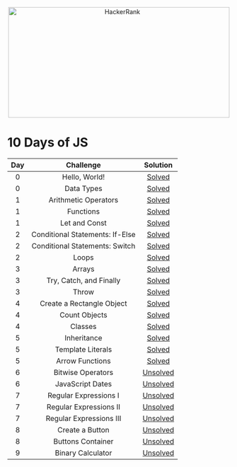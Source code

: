 <p align="center">
<img src="https://miro.medium.com/max/672/1*gHLlvTIan-EBAOaypVVcgA.png" alt="HackerRank" width=500 height=250>
</p>

# 10 Days of JS

| Day |                              Challenge                              |     Solution  |                           
|:-:|:------------------------:|:-------:|
|  0  | Hello, World! | [Solved](https://github.com/lucasrmagalhaes/solutions-HackerRank/blob/main/10%20Days%20of%20JS/Day%200/Hello%2C%20World/solution.js) |
|  0  | Data Types | [Solved](https://github.com/lucasrmagalhaes/solutions-HackerRank/blob/main/10%20Days%20of%20JS/Day%200/Data%20Types/solution.js) |
|  1  | Arithmetic Operators | [Solved](https://github.com/lucasrmagalhaes/solutions-HackerRank/blob/main/10%20Days%20of%20JS/Day%201/Arithmetic%20Operators/solution.js) |
|  1  | Functions | [Solved](https://github.com/lucasrmagalhaes/solutions-HackerRank/blob/main/10%20Days%20of%20JS/Day%201/Functions%20Challenge/solution.js) |
|  1  | Let and Const | [Solved](https://github.com/lucasrmagalhaes/solutions-HackerRank/blob/main/10%20Days%20of%20JS/Day%201/Let%20and%20Const/solution.js) |
|  2  | Conditional Statements: If-Else | [Solved](https://github.com/lucasrmagalhaes/solutions-HackerRank/blob/main/10%20Days%20of%20JS/Day%202/Conditional%20Statements%20-%20If-Else/solution.js) |
|  2  | Conditional Statements: Switch | [Solved](https://github.com/lucasrmagalhaes/solutions-HackerRank/blob/main/10%20Days%20of%20JS/Day%202/Conditional%20Statements%20-%20Switch/solution.js) |
|  2  | Loops | [Solved](https://github.com/lucasrmagalhaes/solutions-HackerRank/blob/main/10%20Days%20of%20JS/Day%202/Loops/solution.js) |
|  3  | Arrays | [Solved](https://github.com/lucasrmagalhaes/solutions-HackerRank/blob/main/10%20Days%20of%20JS/Day%203/Arrays/solution.js) |
|  3  | Try, Catch, and Finally | [Solved](https://github.com/lucasrmagalhaes/solutions-HackerRank/blob/main/10%20Days%20of%20JS/Day%203/Try%2C%20Catch%2C%20and%20Finally/solution.js) |
|  3  | Throw | [Solved](https://github.com/lucasrmagalhaes/solutions-HackerRank/blob/main/10%20Days%20of%20JS/Day%203/Throw/solution.js) |
|  4  | Create a Rectangle Object | [Solved](https://github.com/lucasrmagalhaes/solutions-HackerRank/blob/main/10%20Days%20of%20JS/Day%204/Create%20a%20Rectangle%20Object/solution.js) |
|  4  | Count Objects | [Solved](https://github.com/lucasrmagalhaes/solutions-HackerRank/blob/main/10%20Days%20of%20JS/Day%204/Count%20Objects/solution.js) |
|  4  | Classes | [Solved](https://github.com/lucasrmagalhaes/solutions-HackerRank/blob/main/10%20Days%20of%20JS/Day%204/Classes%20Challenge/solution.js) |
|  5  | Inheritance | [Solved](https://github.com/lucasrmagalhaes/solutions-HackerRank/blob/main/10%20Days%20of%20JS/Day%205/Inheritance/solution.js) |
|  5  | Template Literals | [Solved](https://github.com/lucasrmagalhaes/solutions-HackerRank/blob/main/10%20Days%20of%20JS/Day%205/Template%20Literals/solution.js) |
|  5  | Arrow Functions | [Solved](https://github.com/lucasrmagalhaes/solutions-HackerRank/blob/main/10%20Days%20of%20JS/Day%205/Arrow%20Functions%20Challenge/solution.js) |
|  6  | Bitwise Operators | [Unsolved]() |
|  6  | JavaScript Dates | [Unsolved]() |
|  7  | Regular Expressions I | [Unsolved]() |
|  7  | Regular Expressions II | [Unsolved]() |
|  7  | Regular Expressions III | [Unsolved]() |
|  8  | Create a Button | [Unsolved]() |
|  8  | Buttons Container | [Unsolved]() |
|  9  | Binary Calculator | [Unsolved]() |

